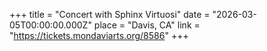 +++
title = "Concert with Sphinx Virtuosi"
date = "2026-03-05T00:00:00.000Z"
place = "Davis, CA"
link = "https://tickets.mondaviarts.org/8586"
+++

